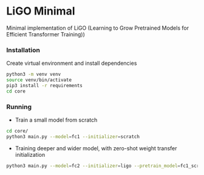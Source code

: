 # LiGO Minimal
Minimal implementation of LiGO (Learning to Grow Pretrained Models for Efficient Transformer Training))

### Installation
Create virtual environment and install dependencies
```bash
python3 -m venv venv
source venv/bin/activate
pip3 install -r requirements
cd core
```

### Running

- Train a small model from scratch
```bash
cd core/
python3 main.py --model=fc1 --initializer=scratch
```

- Training deeper and wider model, with zero-shot weight transfer initialization
```bash
python3 main.py --model=fc2 --initializer=ligo --pretrain_model=fc1_scratch
```

